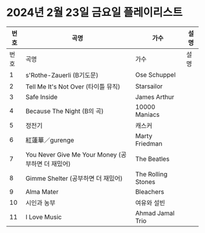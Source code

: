 # 2024년 2월 23일 금요일 플레이리스트

| 번호 | 곡명 | 가수 | 설명 |
|------|------|------|------|
| 번호 | 곡명 | 가수 | 설명 |
| 1 | s'Rothe-Zauerli (B기도문) | Ose Schuppel |  |
| 2 | Tell Me It's Not Over (타이틀 뮤직) | Starsailor |  |
| 3 | Safe Inside | James Arthur |  |
| 4 | Because The Night (B의 곡) | 10000 Maniacs |  |
| 5 | 정전기 | 캐스커 |  |
| 6 | 紅蓮華／gurenge | Marty Friedman |  |
| 7 | You Never Give Me Your Money (공부하면 더 재밌어) | The Beatles |  |
| 8 | Gimme Shelter (공부하면 더 재밌어) | The Rolling Stones |  |
| 9 | Alma Mater | Bleachers |  |
| 10 | 시인과 농부 | 여유와 설빈 |  |
| 11 | I Love Music | Ahmad Jamal Trio |  |
